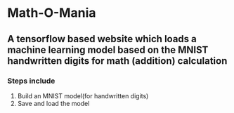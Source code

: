 # Math-O-Mania

## A tensorflow based website which loads a machine learning model based on the MNIST handwritten digits for math (addition) calculation

### Steps include

1. Build an MNIST model(for handwritten digits)
2. Save and load the model
